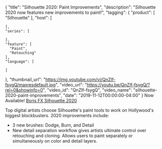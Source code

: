 {
  "title": "Silhouette 2020: Paint Improvements",
  "description": "Silhouette 2020 now features new improvements to paint!",
  "tagging": {
    "product": [
      "Silhouette"
    ],
    "host": [

    ],
    "series": [

    ],
    "feature": [
      "Paint",
      "Retouching"
    ],
    "language": [

    ]
  },
  "thumbnail_url": "https://img.youtube.com/vi/QnZlf-fsygQ/maxresdefault.jpg",
  "video_url": "https://youtu.be/QnZlf-fsygQ/?rel=0&showinfo=0",
  "video_id": "QnZlf-fsygQ",
  "video_name": "silhouette-2020-paint-improvements",
  "date": "2019-11-12T00:00:00-04:00"
}
Now Available! [Boris FX Silhouette 2020](https://borisfx.com/products/silhouette/ "Boris FX Silhouette")

Top digital artists choose Silhouette's paint tools to work on Hollywood's biggest blockbusters. 2020 improvements include:

* 3 new brushes: Dodge, Burn, and Detail
* New detail separation workflow gives artists ultimate control over retouching and cloning. Allows users to paint separately or simultaneously on color and detail layers.
